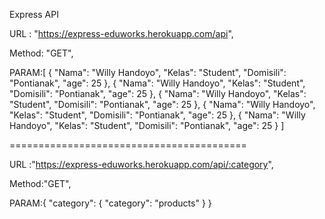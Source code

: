Express API

URL : "https://express-eduworks.herokuapp.com/api",

Method: "GET",

PARAM:[
	{
		"Nama": "Willy Handoyo",
		"Kelas": "Student",
		"Domisili": "Pontianak",
		"age": 25
	},
	{
		"Nama": "Willy Handoyo",
		"Kelas": "Student",
		"Domisili": "Pontianak",
		"age": 25
	},
	{
		"Nama": "Willy Handoyo",
		"Kelas": "Student",
		"Domisili": "Pontianak",
		"age": 25
	},
	{
		"Nama": "Willy Handoyo",
		"Kelas": "Student",
		"Domisili": "Pontianak",
		"age": 25
	},
	{
		"Nama": "Willy Handoyo",
		"Kelas": "Student",
		"Domisili": "Pontianak",
		"age": 25
	}
]

=========================================

URL :"https://express-eduworks.herokuapp.com/api/:category",

Method:"GET",

PARAM:{
	"category": {
		"category": "products"
	}
}
